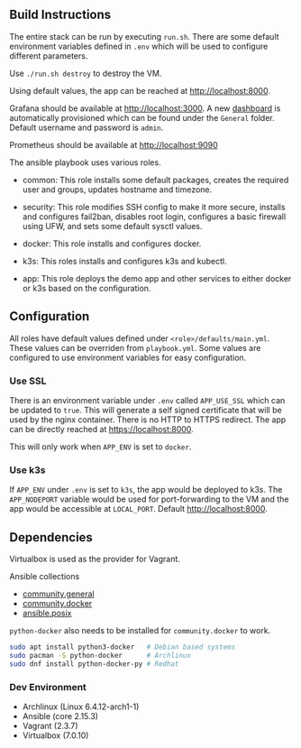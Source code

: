 ## Build Instructions
The entire stack can be run by executing `run.sh`. There are some default environment variables defined in `.env` which will be used to configure different parameters.

Use `./run.sh destroy` to destroy the VM.

Using default values, the app can be reached at [http://localhost:8000](http://localhost:8000).

Grafana should be available at [http://localhost:3000](http://localhost:3000). A new [dashboard](http://localhost:3000/d/xDLNRKUWz/app-dashboard?orgId=1&refresh=30s&from=now-5m&to=now) is automatically provisioned which can be found under the `General` folder. Default username and password is `admin`.

Prometheus should be available at [http://localhost:9090](http://localhost:9090)

The ansible playbook uses various roles.
- common: This role installs some default packages, creates the required user and groups, updates hostname and timezone.

- security: This role modifies SSH config to make it more secure, installs and configures fail2ban, disables root login, configures a basic firewall using UFW, and sets some default sysctl values.

- docker: This role installs and configures docker.

- k3s: This roles installs and configures k3s and kubectl.

- app: This role deploys the demo app and other services to either docker or k3s based on the configuration.

## Configuration
All roles have default values defined under `<role>/defaults/main.yml`. These values can be overriden from `playbook.yml`. Some values are configured to use environment variables for easy configuration.

### Use SSL
There is an environment variable under `.env` called `APP_USE_SSL` which can be updated to `true`. This will generate a self signed certificate that will be used by the nginx container. There is no HTTP to HTTPS redirect. The app can be directly reached at [https://localhost:8000](https://localhost:8000).

This will only work when `APP_ENV` is set to `docker`.

### Use k3s
If `APP_ENV` under `.env` is set to `k3s`, the app would be deployed to k3s. The `APP_NODEPORT` variable would be used for port-forwarding to the VM and the app would be accessible at `LOCAL_PORT`. Default [http://localhost:8000](http://localhost:8000).

## Dependencies
Virtualbox is used as the provider for Vagrant.

Ansible collections
- [community.general](https://docs.ansible.com/ansible/latest/collections/community/general/index.html)
- [community.docker](https://docs.ansible.com/ansible/latest/collections/community/docker/index.html)
- [ansible.posix](https://docs.ansible.com/ansible/latest/collections/ansible/posix/index.html)

`python-docker` also needs to be installed for `community.docker` to work.
```bash
sudo apt install python3-docker   # Debian based systems
sudo pacman -S python-docker      # Archlinux
sudo dnf install python-docker-py # Redhat
```

### Dev Environment
- Archlinux (Linux 6.4.12-arch1-1)
- Ansible (core 2.15.3)
- Vagrant (2.3.7)
- Virtualbox (7.0.10)